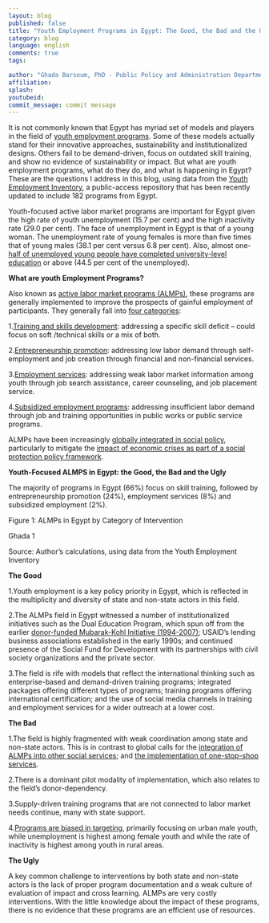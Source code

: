 ```yaml
---
layout: blog
published: false
title: "Youth Employment Programs in Egypt: The Good, the Bad and the Ugly"
category: blog
language: english
comments: true
tags: 

author: "Ghada Barsoum, PhD - Public Policy and Administration Department - The American University in Cairo (AUC)"
affiliation: 
splash: 
youtubeid: 
commit_message: commit message
---
```

It is not commonly known that Egypt has myriad set of models and players in the field of [youth employment programs](http://onlinelibrary.wiley.com/doi/10.1111/ijsw.12228/epdf). Some of these models actually stand for their innovative approaches, sustainability and institutionalized designs.  Others fail to be demand-driven, focus on outdated skill training, and show no evidence of sustainability or impact.  But what are youth employment programs, what do they do, and what is happening in Egypt?  These are the questions I address in this blog, using data from the [Youth Employment Inventory](www.youth-employment-inventory.org), a public-access repository that has been recently updated to include 182 programs from Egypt.    

Youth-focused active labor market programs are important for Egypt given the high rate of youth unemployment (15.7 per cent) and the high inactivity rate (29.0 per cent).  The face of unemployment in Egypt is that of a young woman.  The unemployment rate of young females is more than five times that of young males (38.1 per cent versus 6.8 per cent).  Also, almost one-[half of unemployed young people have completed university-level education](http://www.ilo.org/wcmsp5/groups/public/---dgreports/---dcomm/documents/publication/wcms_247596.pdf) or above (44.5 per cent of the unemployed).

**What are youth Employment Programs?**

Also known as [active labor market programs (ALMPs)](www.oecd.org/els/social/expenditure), these programs are generally implemented to improve the prospects of gainful employment of participants. They generally fall into [four categories](https://www.campbellcollaboration.org/library/interventions-to-improve-labour-market-outcomes-of-youth-a-systematic-review-of-training-entrepreneurship-promotion-employment-services-mentoring-and-subsidized-employment-interventions.html):

1.[Training and skills development](https://www.povertyactionlab.org/sites/default/files/publications/472%20-%20training%20disadvantaged%20youth%20in%20Colombia%20July2011%20AEA.pdf): addressing a specific skill deficit – could focus on soft /technical skills or a mix of both.

2.[Entrepreneurship promotion](https://www.researchgate.net/publication/46507307_Jump-starting_Self-employment_Evidence_for_Welfare_Participants_in_Argentina):  addressing low labor demand through self-employment and job creation through financial and non-financial services.    

3.[Employment services](http://siteresources.worldbank.org/SOCIALPROTECTION/Resources/SP-Discussion-papers/Labor-Market-DP/1005.pdf): addressing weak labor market information among youth through job search assistance, career counseling, and job placement service.

4.[Subsidized employment programs](http://www.ilo.org/employment/Whatwedo/Publications/working-papers/WCMS_158483/lang--en/index.htm):  addressing insufficient labor demand through job and training opportunities in public works or public service programs.


ALMPs have been increasingly [globally integrated in social policy](https://global.oup.com/academic/product/the-origins-of-active-social-policy-9780199669769?cc=eg&lang=en&), particularly to mitigate the [impact of economic crises as part of a social protection policy framework](http://link.springer.com/article/10.1023/A:1011247814590).


**Youth-Focused ALMPS in Egypt:  the Good, the Bad and the Ugly**

The majority of programs in Egypt (66%) focus on skill training, followed by entrepreneurship promotion (24%), employment services (8%) and subsidized employment (2%).  

Figure 1: ALMPs in Egypt by Category of Intervention

Ghada 1

Source: Author’s calculations, using data from the Youth Employment Inventory


**The Good**

1.Youth employment is a key policy priority in Egypt, which is reflected in the multiplicity and diversity of state and non-state actors in this field.

2.The ALMPs field in Egypt witnessed a number of institutionalized initiatives such as the Dual Education Program, which spun off from the earlier [donor-funded Mubarak-Kohl Initiative (1994-2007)](http://www.urban-project.lviv.ua/php_uploads/data/articles/ArticleFiles_51.pdf); USAID’s lending business associations established in the early 1990s; and continued presence of the Social Fund for Development with its partnerships with civil society organizations and the private sector. 

 
3.The field is rife with models that reflect the international thinking such as enterprise-based and demand-driven training programs; integrated packages offering different types of programs; training programs offering international certification; and the use of social media channels in training and employment services for a wider outreach at a lower cost. 

**The Bad**

1.The field is highly fragmented with weak coordination among state and non-state actors.  This is in contrast to global calls for the [integration of ALMPs into other social services](http://www.scie-socialcareonline.org.uk/one-stop-shops-increasing-employability-and-overcoming-welfare-state-fragmentation/r/a1CG0000003Yg3DMAS); and [the implementation of one-stop-shop services](https://www.researchgate.net/publication/264279720_European_worlds_of_inclusive_activation_The_organisational_challenges_of_coordinated_service_provision).

2.There is a dominant pilot modality of implementation, which also relates to the field’s donor-dependency.  

3.Supply-driven training programs that are not connected to labor market needs continue, many with state support.  

4.[Programs are biased in targeting](http://www.ilo.org/wcmsp5/groups/public/---dgreports/---dcomm/documents/publication/wcms_247596.pdf), primarily focusing on urban male youth, while unemployment is highest among female youth and while the rate of inactivity is highest among youth in rural areas.


**The Ugly**

A key common challenge to interventions by both state and non-state actors is the lack of proper program documentation and a weak culture of evaluation of impact and cross learning.  ALMPs are very costly interventions. With the little knowledge about the impact of these programs, there is no evidence that these programs are an efficient use of resources.